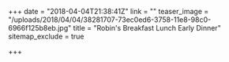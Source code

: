 +++
date = "2018-04-04T21:38:41Z"
link = ""
teaser_image = "/uploads/2018/04/04/38281707-73ec0ed6-3758-11e8-98c0-6966f125b8eb.jpg"
title = "Robin's Breakfast Lunch Early Dinner"
sitemap_exclude = true

+++
